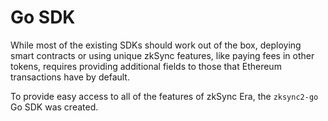 # Go SDK

While most of the existing SDKs should work out of the box, deploying smart contracts or using unique zkSync features, like paying fees in other tokens, requires providing additional fields to those that Ethereum transactions have by default.

To provide easy access to all of the features of zkSync Era, the `zksync2-go` Go SDK was created.
